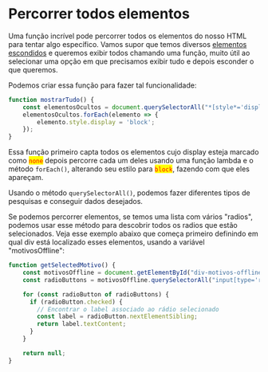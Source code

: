 # Percorrer todos elementos

Uma função incrível pode percorrer todos os elementos do nosso HTML para tentar algo específico. Vamos supor que temos diversos [elementos escondidos](html/elementos-escondidos.md) e queremos exibir todos chamando uma função, muito útil ao selecionar uma opção em que precisamos exibir tudo e depois esconder o que queremos.

Podemos criar essa função para fazer tal funcionalidade:

```javascript
function mostrarTudo() {
    const elementosOcultos = document.querySelectorAll("*[style*='display: none']");
    elementosOcultos.forEach(elemento => {
        elemento.style.display = 'block';
    });
}
```

Essa função primeiro capta todos os elementos cujo display esteja marcado como <mark style="color:red;">`none`</mark> depois percorre cada um deles usando uma função lambda e o método `forEach()`, alterando seu estilo para <mark style="color:red;">`block`</mark>, fazendo com que eles apareçam.

Usando o método `querySelectorAll()`, podemos fazer diferentes tipos de pesquisas e conseguir dados desejados.

Se podemos percorrer elementos, se temos uma lista com vários "radios", podemos usar esse método para descobrir todos os radios que estão selecionados. Veja esse exemplo abaixo que começa primeiro definindo em qual div está localizado esses elementos, usando a variável "motivosOffline":

```javascript
function getSelectedMotivo() {
    const motivosOffline = document.getElementById("div-motivos-offline");
    const radioButtons = motivosOffline.querySelectorAll("input[type='radio']");

    for (const radioButton of radioButtons) {
      if (radioButton.checked) {
        // Encontrar o label associado ao rádio selecionado
        const label = radioButton.nextElementSibling;
        return label.textContent;
      }
    }

    return null;
}
```
